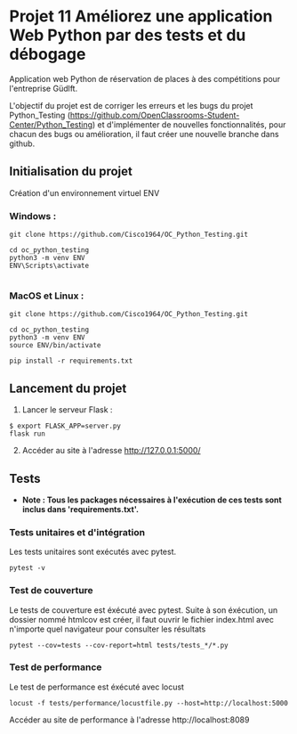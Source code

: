 # Projet 11 Améliorez une application Web Python par des tests et du débogage

Application web Python de réservation de places à des compétitions pour l'entreprise Güdlft.

L'objectif du projet est de corriger les erreurs et les bugs du projet Python_Testing (https://github.com/OpenClassrooms-Student-Center/Python_Testing) et d'implémenter de nouvelles fonctionnalités, pour chacun des bugs ou amélioration, il faut créer une nouvelle branche dans github.


## Initialisation du projet 

Création d'un environnement virtuel ENV  

### Windows :
```
git clone https://github.com/Cisco1964/OC_Python_Testing.git

cd oc_python_testing
python3 -m venv ENV
ENV\Scripts\activate


```

### MacOS et Linux :
```
git clone https://github.com/Cisco1964/OC_Python_Testing.git

cd oc_python_testing
python3 -m venv ENV 
source ENV/bin/activate

pip install -r requirements.txt
```


## Lancement du projet

1. Lancer le serveur Flask :

```
$ export FLASK_APP=server.py
flask run
```

2. Accéder au site à l'adresse http://127.0.0.1:5000/



## Tests

- **Note : Tous les packages nécessaires à l'exécution de ces tests sont inclus dans 'requirements.txt'.**


### Tests unitaires et d'intégration

Les tests unitaires sont exécutés avec pytest.
```
pytest -v
```

### Test de couverture 

Le tests de couverture est éxécuté avec pytest. Suite à son éxécution, un dossier nommé htmlcov est créer, il faut ouvrir le fichier index.html avec n'importe quel navigateur pour consulter les résultats
```
pytest --cov=tests --cov-report=html tests/tests_*/*.py
```

### Test de performance

Le test de performance est éxécuté avec locust
```
locust -f tests/performance/locustfile.py --host=http://localhost:5000
```
Accéder au site de performance à l'adresse http://localhost:8089
